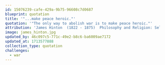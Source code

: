 ```yaml
---
id: 15076239-cafe-429a-9b75-96608c7d0687
blueprint: quotation
title: '"...make peace heroic."'
quotation: '"The only way to abolish war is to make peace heroic."'
attribution: 'James Hinton  (1822 - 1875)  Philosophy and Religion: Selections from the Manuscripts of the Late James Hinton, ed. Caroline Haddon, (2nd ed., London: 1884), p. 267.'
image: james_hinton.jpg
updated_by: 46c097c5-771c-49e2-b8c6-ba6009ae7172
updated_at: 1713577888
collection_type: quotation
challenges:
  - war
---
```

